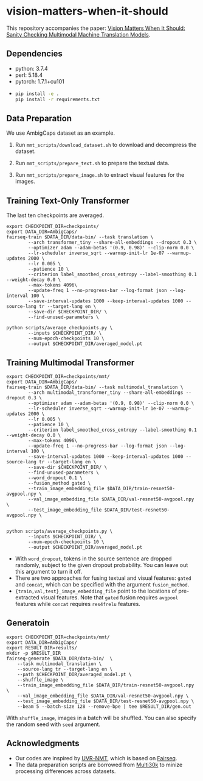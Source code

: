 # vision-matters-when-it-should

This repository accompanies the paper: [Vision Matters When It Should: Sanity Checking Multimodal Machine Translation Models]().

## Dependencies

- python: 3.7.4
- perl: 5.18.4
- pytorch: 1.7.1+cu101
- ```bash
  pip install -e .
  pip install -r requirements.txt
  ```

## Data Preparation
We use AmbigCaps dataset as an example. 
1. Run `mmt_scripts/download_dataset.sh` to download and decompress the dataset.

2. Run `mmt_scripts/prepare_text.sh` to prepare the textual data.

3. Run `mmt_scripts/prepare_image.sh` to extract visual features for the images. 

## Training Text-Only Transformer
The last ten checkpoints are averaged.
```
export CHECKPOINT_DIR=checkpoints/
export DATA_DIR=AmbigCaps/
fairseq-train $DATA_DIR/data-bin/ --task translation \
        --arch transformer_tiny --share-all-embeddings --dropout 0.3 \
        --optimizer adam --adam-betas '(0.9, 0.98)' --clip-norm 0.0 \
        --lr-scheduler inverse_sqrt --warmup-init-lr 1e-07 --warmup-updates 2000 \
        --lr 0.005 \
        --patience 10 \
        --criterion label_smoothed_cross_entropy --label-smoothing 0.1 --weight-decay 0.0 \
        --max-tokens 4096\
        --update-freq 1 --no-progress-bar --log-format json --log-interval 100 \
        --save-interval-updates 1000 --keep-interval-updates 1000 --source-lang tr --target-lang en \
        --save-dir $CHECKPOINT_DIR/ \
        --find-unused-parameters \

python scripts/average_checkpoints.py \
        --inputs $CHECKPOINT_DIR/ \
        --num-epoch-checkpoints 10 \
        --output $CHECKPOINT_DIR/averaged_model.pt
```

## Training Multimodal Transformer
```
export CHECKPOINT_DIR=checkpoints/mmt/
export DATA_DIR=AmbigCaps/
fairseq-train $DATA_DIR/data-bin/ --task multimodal_translation \
        --arch multimodal_transformer_tiny --share-all-embeddings --dropout 0.3 \
        --optimizer adam --adam-betas '(0.9, 0.98)' --clip-norm 0.0 \
        --lr-scheduler inverse_sqrt --warmup-init-lr 1e-07 --warmup-updates 2000 \
        --lr 0.005 \
        --patience 10 \
        --criterion label_smoothed_cross_entropy --label-smoothing 0.1 --weight-decay 0.0 \
        --max-tokens 4096\
        --update-freq 1 --no-progress-bar --log-format json --log-interval 100 \
        --save-interval-updates 1000 --keep-interval-updates 1000 --source-lang tr --target-lang en \
        --save-dir $CHECKPOINT_DIR/ \
        --find-unused-parameters \
        --word_dropout 0.1 \
        --fusion_method gated \
        --train_image_embedding_file $DATA_DIR/train-resnet50-avgpool.npy \
        --val_image_embedding_file $DATA_DIR/val-resnet50-avgpool.npy \
        --test_image_embedding_file $DATA_DIR/test-resnet50-avgpool.npy \


python scripts/average_checkpoints.py \
        --inputs $CHECKPOINT_DIR/ \
        --num-epoch-checkpoints 10 \
        --output $CHECKPOINT_DIR/averaged_model.pt
```
- With `word_dropout`, tokens in the source sentence are dropped randomly, subject to the given dropout probability. You can leave out this argument to turn it off. 
- There are two approaches for fusing textual and visual features: `gated` and `concat`, which can be specified with the argument `fusion_method`.
- `{train,val,test}_image_embedding_file` point to the locations of pre-extracted visual features. Note that `gated` fusion requires `avgpool` features while `concat` requires `res4frelu` features.

## Generatoin

```
export CHECKPOINT_DIR=checkpoints/mmt/
export DATA_DIR=AmbigCaps/
export RESULT_DIR=results/
mkdir -p $RESULT_DIR
fairseq-generate $DATA_DIR/data-bin/  \
    --task multimodal_translation \
    --source-lang tr --target-lang en \
    --path $CHECKPOINT_DIR/averaged_model.pt \
    --shuffle_image \
    --train_image_embedding_file $DATA_DIR/train-resnet50-avgpool.npy \
    --val_image_embedding_file $DATA_DIR/val-resnet50-avgpool.npy \
    --test_image_embedding_file $DATA_DIR/test-resnet50-avgpool.npy \
    --beam 5 --batch-size 128 --remove-bpe | tee $RESULT_DIR/gen.out
```
With `shuffle_image`, images in a batch will be shuffled. You can also specify the random seed with `seed` argument.

## Acknowledgments 
- Our codes are inspired by [UVR-NMT](https://github.com/cooelf/UVR-NMT), which is based on [Fairseq](https://github.com/pytorch/fairseq).
- The data preparation scripts are borrowed from [Multi30k](https://github.com/multi30k/dataset) to minize processing differences across datasets.